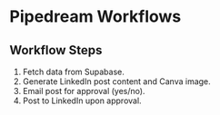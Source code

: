 # Pipedream Workflows

## Workflow Steps
1. Fetch data from Supabase.
2. Generate LinkedIn post content and Canva image.
3. Email post for approval (yes/no).
4. Post to LinkedIn upon approval.

